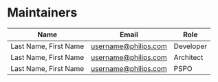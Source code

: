 # Maintainers

| Name                  | Email                  | Role      |
| --------------------- | ---------------------- | --------- |
| Last Name, First Name | <username@philips.com> | Developer |
| Last Name, First Name | <username@philips.com> | Architect |
| Last Name, First Name | <username@philips.com> | PSPO      |
